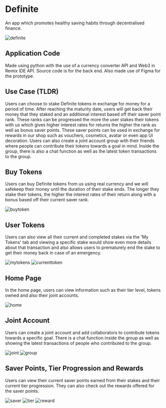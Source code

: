 # Definite
An app which promotes healthy saving habits through decentralised finance.

![definite](/assets/definite.PNG)

## Application Code
Made using python with the use of a currency converter API and Web3 in Remix IDE API. Source code is for the back end. Also made use of Figma for the prototype.

## Use Case (TLDR)
Users can choose to stake Definite tokens in exchange for money for a period of time. After reaching the maturity date, users will get back their money that they staked and an additional interest based off their saver point rank. These ranks can be progressed the more the user stakes their tokens with us which gives higher interest rates for returns the higher the rank as well as bonus saver points. These saver points can be used in exchange for rewards in our shop such as vouchers, cosmetics, avatar or even app UI decoration. Users can also create a joint account group with their friends where people can contribute their tokens towards a goal in mind. Inside the group, there is also a chat function as well as the latest token transactions to the group.

## Buy Tokens
Users can buy Definite tokens from us using real currency and we will safekeep their money until the duration of their stake ends. The longer they stake their tokens, the higher the interest rates of their return along with a bonus based off their current saver rank.

![buytoken](/assets/buytoken.PNG)

## User Tokens
Users can also view all their current and completed stakes via the 'My Tokens' tab and viewing a specific stake would show even more details about that transaction and also allows users to prematurely end the stake to get their money back in case of an emergency.

![mytokens](/assets/mytokens.PNG)
![currenttoken](/assets/currenttoken.PNG)

## Home Page
In the home page, users can view information such as their tier level, tokens owned and also their joint accounts.

![home](/assets/joint.PNG)

## Joint Account
Users can create a joint account and add collaborators to contribute tokens towards a specific goal. There is a chat function inside the group as well as showing the latest transactions of people who contributed to the group.

![joint](/assets/account.PNG)
![group](/assets/group.PNG)

## Saver Points, Tier Progression and Rewards
Users can view their current saver points earned from their stakes and their current tier progression. They can also check out the rewards offered for the saver points.

![saver](/assets/saver.PNG)
![tier](/assets/tier.PNG)
![reward](/assets/reward.PNG)





